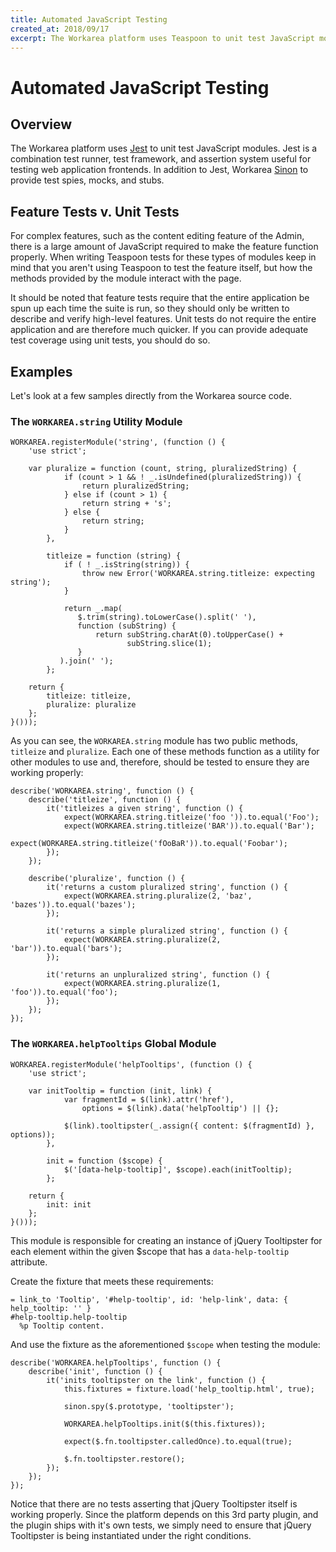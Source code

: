 ```yaml
---
title: Automated JavaScript Testing
created_at: 2018/09/17
excerpt: The Workarea platform uses Teaspoon to unit test JavaScript modules.
---
```


# Automated JavaScript Testing

## Overview

The Workarea platform uses [Jest](https://jestjs.io) to unit test JavaScript modules. Jest is a combination test runner, test framework, and assertion system useful for testing web application frontends. In addition to Jest, Workarea [Sinon](http://sinonjs.org/) to provide test spies, mocks, and stubs.

## Feature Tests v. Unit Tests

For complex features, such as the content editing feature of the Admin, there is a large amount of JavaScript required to make the feature function properly. When writing Teaspoon tests for these types of modules keep in mind that you aren't using Teaspoon to test the feature itself, but how the methods provided by the module interact with the page.

It should be noted that feature tests require that the entire application be spun up each time the suite is run, so they should only be written to describe and verify high-level features. Unit tests do not require the entire application and are therefore much quicker. If you can provide adequate test coverage using unit tests, you should do so.

## Examples

Let's look at a few samples directly from the Workarea source code.

### The `WORKAREA.string` Utility Module

```
WORKAREA.registerModule('string', (function () {
    'use strict';

    var pluralize = function (count, string, pluralizedString) {
            if (count > 1 && ! _.isUndefined(pluralizedString)) {
                return pluralizedString;
            } else if (count > 1) {
                return string + 's';
            } else {
                return string;
            }
        },

        titleize = function (string) {
            if ( ! _.isString(string)) {
                throw new Error('WORKAREA.string.titleize: expecting string');
            }

            return _.map(
               $.trim(string).toLowerCase().split(' '),
               function (subString) {
                   return subString.charAt(0).toUpperCase() +
                          subString.slice(1);
               }
           ).join(' ');
        };

    return {
        titleize: titleize,
        pluralize: pluralize
    };
}()));
```

As you can see, the `WORKAREA.string` module has two public methods, `titleize` and `pluralize`. Each one of these methods function as a utility for other modules to use and, therefore, should be tested to ensure they are working properly:

```
describe('WORKAREA.string', function () {
    describe('titleize', function () {
        it('titleizes a given string', function () {
            expect(WORKAREA.string.titleize('foo ')).to.equal('Foo');
            expect(WORKAREA.string.titleize('BAR')).to.equal('Bar');
            expect(WORKAREA.string.titleize('fOoBaR')).to.equal('Foobar');
        });
    });

    describe('pluralize', function () {
        it('returns a custom pluralized string', function () {
            expect(WORKAREA.string.pluralize(2, 'baz', 'bazes')).to.equal('bazes');
        });

        it('returns a simple pluralized string', function () {
            expect(WORKAREA.string.pluralize(2, 'bar')).to.equal('bars');
        });

        it('returns an unpluralized string', function () {
            expect(WORKAREA.string.pluralize(1, 'foo')).to.equal('foo');
        });
    });
});
```

### The `WORKAREA.helpTooltips` Global Module

```
WORKAREA.registerModule('helpTooltips', (function () {
    'use strict';

    var initTooltip = function (init, link) {
            var fragmentId = $(link).attr('href'),
                options = $(link).data('helpTooltip') || {};

            $(link).tooltipster(_.assign({ content: $(fragmentId) }, options));
        },

        init = function ($scope) {
            $('[data-help-tooltip]', $scope).each(initTooltip);
        };

    return {
        init: init
    };
}()));
```

This module is responsible for creating an instance of jQuery Tooltipster for each element within the given <coder>$scope that has a <code>data-help-tooltip</code> attribute.</coder>

Create the fixture that meets these requirements:

```
= link_to 'Tooltip', '#help-tooltip', id: 'help-link', data: { help_tooltip: '' }
#help-tooltip.help-tooltip
  %p Tooltip content.
```

And use the fixture as the aforementioned `$scope` when testing the module:

```
describe('WORKAREA.helpTooltips', function () {
    describe('init', function () {
        it('inits tooltipster on the link', function () {
            this.fixtures = fixture.load('help_tooltip.html', true);

            sinon.spy($.prototype, 'tooltipster');

            WORKAREA.helpTooltips.init($(this.fixtures));

            expect($.fn.tooltipster.calledOnce).to.equal(true);

            $.fn.tooltipster.restore();
        });
    });
});
```

Notice that there are no tests asserting that jQuery Tooltipster itself is working properly. Since the platform depends on this 3rd party plugin, and the plugin ships with it's own tests, we simply need to ensure that jQuery Tooltipster is being instantiated under the right conditions.


